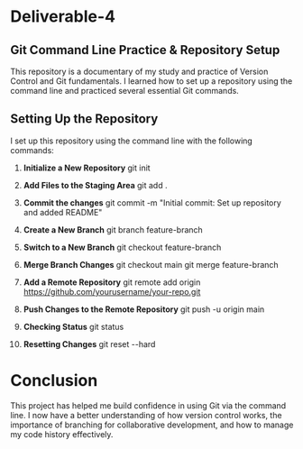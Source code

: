 # Deliverable-4

## Git Command Line Practice & Repository Setup

This repository is a documentary of my study and practice of Version Control and Git fundamentals. I learned how to set up a repository using the command line and practiced several essential Git commands.

## Setting Up the Repository

I set up this repository using the command line with the following commands:

1. **Initialize a New Repository**
   git init

2. **Add Files to the Staging Area**
   git add .
   
4. **Commit the changes**
   git commit -m "Initial commit: Set up repository and added README"

5. **Create a New Branch**
   git branch feature-branch

6. **Switch to a New Branch**
   git checkout feature-branch

7. **Merge Branch Changes**
   git checkout main
   git merge feature-branch

8. **Add a Remote Repository**
   git remote add origin https://github.com/yourusername/your-repo.git

9. **Push Changes to the Remote Repository**
    git push -u origin main

10. **Checking Status**
    git status

11. **Resetting Changes**
    git reset --hard

# Conclusion
This project has helped me build confidence in using Git via the command line. I now have a better understanding of how version control works, the importance of branching for collaborative development, and how to manage my code history effectively.
